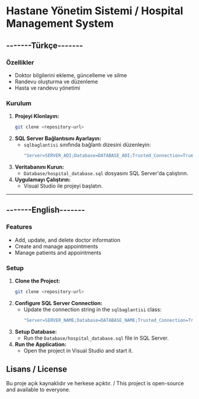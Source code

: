 # Hastane Yönetim Sistemi / Hospital Management System

## -------Türkçe-------

### Özellikler
- Doktor bilgilerini ekleme, güncelleme ve silme
- Randevu oluşturma ve düzenleme
- Hasta ve randevu yönetimi

### Kurulum
1. **Projeyi Klonlayın:**
   ```bash
   git clone <repository-url>
   ```
2. **SQL Server Bağlantısını Ayarlayın:**
   - `sqlbaglantisi` sınıfında bağlantı dizesini düzenleyin:
     ```csharp
     "Server=SERVER_ADI;Database=DATABASE_ADI;Trusted_Connection=True;"
     ```
3. **Veritabanını Kurun:**
   - `Database/hospital_database.sql` dosyasını SQL Server'da çalıştırın.
4. **Uygulamayı Çalıştırın:**
   - Visual Studio ile projeyi başlatın.

---

## -------English-------

### Features
- Add, update, and delete doctor information
- Create and manage appointments
- Manage patients and appointments

### Setup
1. **Clone the Project:**
   ```bash
   git clone <repository-url>
   ```
2. **Configure SQL Server Connection:**
   - Update the connection string in the `sqlbaglantisi` class:
     ```csharp
     "Server=SERVER_NAME;Database=DATABASE_NAME;Trusted_Connection=True;"
     ```
3. **Setup Database:**
   - Run the `Database/hospital_database.sql` file in SQL Server.
4. **Run the Application:**
   - Open the project in Visual Studio and start it.

## Lisans / License
Bu proje açık kaynaklıdır ve herkese açıktır. / This project is open-source and available to everyone.

